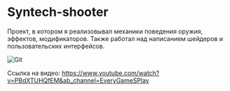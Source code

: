 # Syntech-shooter

Проект, в котором я реализовывал механики поведения оружия, эффектов, модификаторов. Также работал над написанием шейдеров и пользовательских интерфейсов. 

![Git](https://user-images.githubusercontent.com/34096047/101759819-222c8280-3aeb-11eb-9080-fde71f8b95c7.PNG)

Ссылка на видео: https://www.youtube.com/watch?v=PBdXTUHQfEM&ab_channel=EveryGameSPlay
